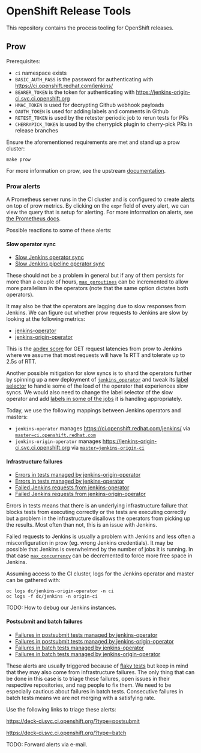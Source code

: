 # OpenShift Release Tools

This repository contains the process tooling for OpenShift releases.

## Prow

Prerequisites:
* `ci` namespace exists
* `BASIC_AUTH_PASS` is the password for authenticating with https://ci.openshift.redhat.com/jenkins/
* `BEARER_TOKEN` is the token for authenticating with https://jenkins-origin-ci.svc.ci.openshift.org
* `HMAC_TOKEN` is used for decrypting Github webhook payloads
* `OAUTH_TOKEN` is used for adding labels and comments in Github
* `RETEST_TOKEN` is used by the retester periodic job to rerun tests for PRs
* `CHERRYPICK_TOKEN` is used by the cherrypick plugin to cherry-pick PRs in release branches

Ensure the aforementioned requirements are met and stand up a prow cluster:
```
make prow
```

For more information on prow, see the upstream [documentation](https://github.com/kubernetes/test-infra/tree/master/prow#prow).

### Prow alerts

A Prometheus server runs in the CI cluster and is configured to create [alerts](https://prometheus-kube-system.svc.ci.openshift.org/alerts) on top of prow metrics. By clicking on the `expr` field of every alert, we can view the query that is setup for alerting. For more information on alerts, see [the Prometheus docs](https://prometheus.io/docs/prometheus/latest/configuration/alerting_rules/).

Possible reactions to some of these alerts:

#### Slow operator sync

* [Slow Jenkins operator sync](https://prometheus-kube-system.svc.ci.openshift.org/graph?g0.range_input=1h&g0.expr=(sum(rate(resync_period_seconds_bucket%7Bkubernetes_name%3D%22jenkins-operator%22%2Cle%3D%229%22%7D%5B1h%5D))%20%2B%20sum(rate(resync_period_seconds_bucket%7Bkubernetes_name%3D%22jenkins-operator%22%2Cle%3D%2227%22%7D%5B1h%5D)))%20%2F%202%20%2F%20sum(rate(resync_period_seconds_count%7Bkubernetes_name%3D%22jenkins-operator%22%7D%5B1h%5D))&g0.tab=0)
* [Slow Jenkins pipeline operator sync](https://prometheus-kube-system.svc.ci.openshift.org/graph?g0.range_input=1h&g0.expr=(sum(rate(resync_period_seconds_bucket%7Bkubernetes_name%3D%22jenkins-origin-operator%22%2Cle%3D%229%22%7D%5B1h%5D))%20%2B%20sum(rate(resync_period_seconds_bucket%7Bkubernetes_name%3D%22jenkins-origin-operator%22%2Cle%3D%2227%22%7D%5B1h%5D)))%20%2F%202%20%2F%20sum(rate(resync_period_seconds_count%7Bkubernetes_name%3D%22jenkins-origin-operator%22%7D%5B1h%5D))&g0.tab=0)

These should not be a problem in general but if any of them persists for more than a couple of hours, [`max_goroutines`](https://github.com/openshift/release/blob/ff18182aa0eb849b89e7abd1bc7765ad6d27142f/cluster/ci/config/prow/config.yaml#L7) can be incremented to allow more parallelism in the operators (note that the same option dictates both operators).

It may also be that the operators are lagging due to slow responses from Jenkins. We can figure out whether prow requests to Jenkins are slow by looking at the following metrics:

* [jenkins-operator](https://prometheus-kube-system.svc.ci.openshift.org/graph?g0.range_input=12h&g0.expr=(sum(rate(jenkins_request_latency_bucket%7Bkubernetes_name%3D%22jenkins-operator%22%2Cverb%3D%22GET%22%2Cle%3D%221%22%7D%5B1h%5D))%0A%20%20%2B%20sum(rate(jenkins_request_latency_bucket%7Bkubernetes_name%3D%22jenkins-operator%22%2Cverb%3D%22GET%22%2Cle%3D%222.5%22%7D%5B1h%5D)))%0A%20%20%2F%202%20%2F%20sum(rate(jenkins_request_latency_count%7Bkubernetes_name%3D%22jenkins-operator%22%2Cverb%3D%22GET%22%7D%5B1h%5D))&g0.tab=0)
* [jenkins-origin-operator](https://prometheus-kube-system.svc.ci.openshift.org/graph?g0.range_input=12h&g0.expr=(sum(rate(jenkins_request_latency_bucket%7Bkubernetes_name%3D%22jenkins-origin-operator%22%2Cverb%3D%22GET%22%2Cle%3D%221%22%7D%5B1h%5D))%0A%20%20%2B%20sum(rate(jenkins_request_latency_bucket%7Bkubernetes_name%3D%22jenkins-origin-operator%22%2Cverb%3D%22GET%22%2Cle%3D%222.5%22%7D%5B1h%5D)))%0A%20%20%2F%202%20%2F%20sum(rate(jenkins_request_latency_count%7Bkubernetes_name%3D%22jenkins-origin-operator%22%2Cverb%3D%22GET%22%7D%5B1h%5D))&g0.tab=0)

This is the [apdex score](https://prometheus.io/docs/practices/histograms/#apdex-score) for GET request latencies from prow to Jenkins where we assume that most requests will have 1s RTT and tolerate up to 2.5s of RTT.

Another possible mitigation for slow syncs is to shard the operators further by spinning up a new deployment of [`jenkins_operator`](https://github.com/openshift/release/blob/ff18182aa0eb849b89e7abd1bc7765ad6d27142f/cluster/ci/config/prow/openshift/jenkins_operator.yaml) and tweak its [label selector](https://github.com/openshift/release/blob/ff18182aa0eb849b89e7abd1bc7765ad6d27142f/cluster/ci/config/prow/openshift/jenkins_operator.yaml#L54) to handle some of the load of the operator that experiences slow syncs. We would also need to change the label selector of the slow operator and add [labels in some of the jobs](https://github.com/openshift/release/blob/ff18182aa0eb849b89e7abd1bc7765ad6d27142f/cluster/ci/config/prow/config.yaml#L67-L68) it is handling appropriately.

Today, we use the following mappings between Jenkins operators and masters:

* `jenkins-operator` manages https://ci.openshift.redhat.com/jenkins/ via [`master=ci.openshift.redhat.com`](https://github.com/openshift/release/blob/4ca09e318f1409f0cd19060f25c80a54e8827f96/cluster/ci/config/prow/openshift/jenkins_operator.yaml#L54)
* `jenkins-origin-operator` manages https://jenkins-origin-ci.svc.ci.openshift.org via [`master=jenkins-origin-ci`](https://github.com/openshift/release/blob/4ca09e318f1409f0cd19060f25c80a54e8827f96/cluster/ci/config/prow/openshift/jenkins_operator.yaml#L131)

#### Infrastructure failures

* [Errors in tests managed by jenkins-origin-operator](https://prometheus-kube-system.svc.ci.openshift.org/graph?g0.range_input=1h&g0.expr=sum(prowjobs%7Bkubernetes_name%3D%22jenkins-origin-operator%22%2Cstate%3D%22error%22%7D)%20%2F%20sum(prowjobs%7Bkubernetes_name%3D%22jenkins-origin-operator%22%7D)&g0.tab=0)
* [Errors in tests managed by jenkins-operator](https://prometheus-kube-system.svc.ci.openshift.org/graph?g0.range_input=1h&g0.expr=sum(prowjobs%7Bkubernetes_name%3D%22jenkins-operator%22%2Cstate%3D%22error%22%7D)%20%2F%20sum(prowjobs%7Bkubernetes_name%3D%22jenkins-operator%22%7D)&g0.tab=0)
* [Failed Jenkins requests from jenkins-operator](https://prometheus-kube-system.svc.ci.openshift.org/graph?g0.range_input=1h&g0.expr=sum(jenkins_requests%7Bcode!~%22%5E2..%24%22%2Ckubernetes_name%3D%22jenkins-operator%22%7D)%20%2F%20sum(jenkins_requests%7Bkubernetes_name%3D%22jenkins-operator%22%7D)&g0.tab=0)
* [Failed Jenkins requests from jenkins-origin-operator](https://prometheus-kube-system.svc.ci.openshift.org/graph?g0.range_input=1h&g0.expr=sum(jenkins_requests%7Bcode!~%22%5E2..%24%22%2Ckubernetes_name%3D%22jenkins-origin-operator%22%7D)%20%2F%20sum(jenkins_requests%7Bkubernetes_name%3D%22jenkins-origin-operator%22%7D)&g0.tab=0)

Errors in tests means that there is an underlying infrastructure failure that blocks tests from executing correctly or the tests are executing correctly but a problem in the infrastructure disallows the operators from picking up the results. Most often than not, this is an issue with Jenkins.

Failed requests to Jenkins is usually a problem with Jenkins and less often a misconfiguration in prow (eg. wrong Jenkins credentials). It may be possible that Jenkins is overwhelmed by the number of jobs it is running. In that case [`max_concurrency`](https://github.com/openshift/release/blob/ff18182aa0eb849b89e7abd1bc7765ad6d27142f/cluster/ci/config/prow/config.yaml#L6) can be decremented to force more free space in Jenkins.

Assuming access to the CI cluster, logs for the Jenkins operator and master can be gathered with:
```console
oc logs dc/jenkins-origin-operator -n ci
oc logs -f dc/jenkins -n origin-ci
```

TODO: How to debug our Jenkins instances.

#### Postsubmit and batch failures

* [Failures in postsubmit tests managed by jenkins-operator](https://prometheus-kube-system.svc.ci.openshift.org/graph?g0.range_input=1h&g0.expr=sum(prowjobs%7Bkubernetes_name%3D%22jenkins-operator%22%2Cstate%3D%22failure%22%2Ctype%3D%22postsubmit%22%7D)%20%2F%20sum(prowjobs%7Bkubernetes_name%3D%22jenkins-operator%22%2Ctype%3D%22postsubmit%22%7D)&g0.tab=0)
* [Failures in postsubmit tests managed by jenkins-origin-operator](https://prometheus-kube-system.svc.ci.openshift.org/graph?g0.range_input=1h&g0.expr=sum(prowjobs%7Bkubernetes_name%3D%22jenkins-origin-operator%22%2Cstate%3D%22failure%22%2Ctype%3D%22postsubmit%22%7D)%20%2F%20sum(prowjobs%7Bkubernetes_name%3D%22jenkins-origin-operator%22%2Ctype%3D%22postsubmit%22%7D)&g0.tab=0)
* [Failures in batch tests managed by jenkins-operator](https://prometheus-kube-system.svc.ci.openshift.org/graph?g0.range_input=1h&g0.expr=sum(prowjobs%7Bkubernetes_name%3D%22jenkins-operator%22%2Cstate%3D%22failure%22%2Ctype%3D%22batch%22%7D)%20%2F%20sum(prowjobs%7Bkubernetes_name%3D%22jenkins-operator%22%2Ctype%3D%22batch%22%7D)&g0.tab=0)
* [Failures in batch tests managed by jenkins-origin-operator](https://prometheus-kube-system.svc.ci.openshift.org/graph?g0.range_input=1h&g0.expr=sum(prowjobs%7Bkubernetes_name%3D%22jenkins-origin-operator%22%2Cstate%3D%22failure%22%2Ctype%3D%22batch%22%7D)%20%2F%20sum(prowjobs%7Bkubernetes_name%3D%22jenkins-origin-operator%22%2Ctype%3D%22batch%22%7D)&g0.tab=0)

These alerts are usually triggered because of [flaky tests](https://hackernoon.com/flaky-tests-a-war-that-never-ends-9aa32fdef359) but keep in mind that they may also come from infrastructure failures. The only thing that can be done in this case is to triage these failures, open issues in their respective repositories, and nag people to fix them. We need to be especially cautious about failures in batch tests. Consecutive failures in batch tests means we are not merging with a satisfying rate.

Use the following links to triage these alerts:

https://deck-ci.svc.ci.openshift.org/?type=postsubmit

https://deck-ci.svc.ci.openshift.org/?type=batch

TODO: Forward alerts via e-mail.


